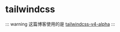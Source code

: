 # tailwindcss

::: warning
这篇博客使用的是 [tailwindcss-v4-alpha](https://tailwindcss.com/blog/tailwindcss-v4-alpha)
:::

